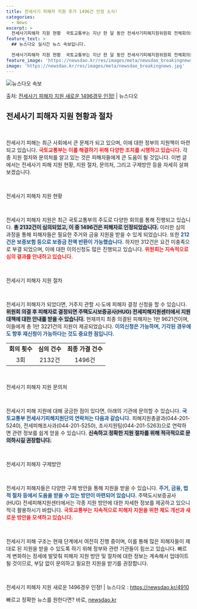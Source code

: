 ```yaml
---
title: 전세사기 피해자 지원 추가 1496건 인정 소식!
categories:
  - News
excerpt: >
  전세사기피해자 지원 현황  국토교통부는 지난 한 달 동안 전세사기피해지원위원회 전체회의를 3회 개최해 213…
feature_text: >
  ## 뉴스다오 실시간 뉴스 속보입니다.

  전세사기피해자 지원 현황  국토교통부는 지난 한 달 동안 전세사기피해지원위원회 전체회의를 3회 개최해 213…
feature_image: 'https://newsdao.kr/res/images/meta/newsdao_breakingnews.jpg'
image: 'https://newsdao.kr/res/images/meta/newsdao_breakingnews.jpg'
---
```


![뉴스다오 속보](https://newsdao.kr/res/images/meta/newsdao_breakingnews.jpg)

<p>출처: <a href="https://newsdao.kr/4910" rel="dofollow">전세사기 피해자 지원 새로운 1496경우 인정!</a> | 뉴스다오</p>

<h2 data-ke-size="size26">전세사기 피해자 지원 현황과 절차</h2>

<p data-ke-size="size16">&nbsp;</p>

전세사기 피해는 최근 사회에서 큰 문제가 되고 있으며, 이에 대한 정부의 지원책이 마련되고 있습니다. <b><span style="color: #ee2323;">국토교통부는 이를 해결하기 위해 다양한 조치를 시행하고 있습니다.</span></b> 각종 지원 절차와 문의처를 알고 있는 것은 피해자들에게 큰 도움이 될 것입니다. 이번 글에서는 전세사기 피해 지원 현황, 지원 절차, 문의처, 그리고 구제방안 등을 자세히 살펴보겠습니다. 

<p data-ke-size="size16">&nbsp;</p>

전세사기 피해자 지원 현황

<p data-ke-size="size16">&nbsp;</p>

전세사기 피해자 지원은 최근 국토교통부의 주도로 다양한 회의를 통해 진행되고 있습니다. <b><span style="background-color: #21538527;">총 2132건이 심의되었고, 이 중 1496건은 피해자로 인정되었습니다.</span></b> 이러한 심의 과정을 통해 피해자들은 필요한 주거와 금융 지원을 받을 수 있게 되었습니다. 또한 <b><span style="color: #1a5490;">212건은 보증보험 등으로 보증금 전액 반환이 가능했습니다.</span></b> 하지만 312건은 요건 미충족으로 부결 되었으며, 이에 대한 이의신청도 많은 진행되고 있습니다. <b><span style="color: #ee2323;">위원회는 지속적으로 심의 결과를 안내하고 있습니다.</span></b>

<p data-ke-size="size16">&nbsp;</p>

전세사기 피해자 지원 절차

<p data-ke-size="size16">&nbsp;</p>

전세사기 피해자가 되었다면, 거주지 관할 시·도에 피해자 결정 신청을 할 수 있습니다. <b><span style="background-color: #21538527;">위원회 의결 후 피해자로 결정되면 주택도시보증공사(HUG) 전세피해지원센터에서 지원 대책에 대한 안내를 받을 수 있습니다.</span></b> 현재까지 최종 의결된 피해자는 1만 9621건이며, 이들에게 총 1만 3221건의 지원이 제공되었습니다. <b><span style="color: #1a5490;">이의신청은 가능하며, 기각된 경우에도 향후 재신청이 가능하다는 것도 중요한 점입니다.</span></b>

<table style="width: 100%; border-collapse: collapse;">
<tr>
<td style="text-align: center; height: 17px;"><b>회의 횟수</b></td>
<td style="text-align: center; height: 17px;"><b>심의 건수</b></td>
<td style="text-align: center; height: 17px;"><b>최종 가결 건수</b></td>
</tr>
<tr>
<td style="text-align: center; height: 17px;">3회</td>
<td style="text-align: center; height: 17px;">2132건</td>
<td style="text-align: center; height: 17px;">1496건</td>
</tr>
</table>

<p data-ke-size="size16">&nbsp;</p>

전세사기 피해자 지원 문의처

<p data-ke-size="size16">&nbsp;</p>

전세사기 피해 지원에 대해 궁금한 점이 있다면, 아래의 기관에 문의할 수 있습니다. <b><span style="color: #1a5490;">국토교통부 전세사기피해지원단의 연락처는 다음과 같습니다.</span></b> 피해지원총괄과(044-201-5240), 전세피해조사과(044-201-5250), 조사지원팀(044-201-5263)으로 연락하면 관련 정보를 쉽게 얻을 수 있습니다. <b><span style="background-color: #21538527;">신속하고 정확한 지원 절차를 위해 적극적으로 문의하시길 권장합니다.</span></b>

<p data-ke-size="size16">&nbsp;</p>

전세사기 피해자 구제방안

<p data-ke-size="size16">&nbsp;</p>

전세사기 피해자들은 다양한 구제 방안을 통해 지원을 받을 수 있습니다. <b><span style="color: #1a5490;">주거, 금융, 법적 절차 등에서 도움을 받을 수 있는 방안이 마련되어 있습니다.</span></b> 주택도시보증공사(HUG) 전세피해지원센터에서는 각종 지원 방안에 대한 자세한 정보를 제공하고 있으니 적극 활용하시기 바랍니다. <b><span style="color: #ee2323;">국토교통부는 지속적으로 피해자 지원을 위한 제도 개선과 새로운 방안을 모색하고 있습니다.</span></b>

<p data-ke-size="size16">&nbsp;</p>

전세사기 피해 구조는 현재 단계에서 여전히 진행 중이며, 이를 통해 많은 피해자들이 제대로 된 지원을 받을 수 있도록 하기 위해 정부와 관련 기관들이 힘쓰고 있습니다. 빠르게 변화하는 정세에 발맞춰 피해자 지원 방안 및 절차에 대한 정보는 계속해서 업데이트될 것이므로, 부담 없이 문의하고 필요한 지원을 받기를 권장합니다.

<p data-ke-size="size16">&nbsp;</p>

전세사기 피해자 지원 새로운 1496경우 인정! | 뉴스다오  : <a href="https://newsdao.kr/4910">https://newsdao.kr/4910</a> 

빠르고 정확한 뉴스를 원한다면? 바로, <a href="https://newsdao.kr" rel="dofollow">newsdao.kr</a>


